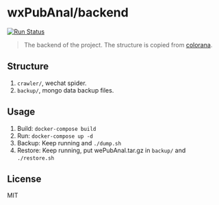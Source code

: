 # wxPubAnal/backend
[![Run Status](https://api.shippable.com/projects/5ce95fe1daf54c0007e97a4b/badge?branch=deploy)](https://app.shippable.com/github/ritou11/wxPubAnal/dashboard)

> The backend of the project. The structure is copied from [colorana](https://github.com/ritou11/colorana).

## Structure
1. `crawler/`, wechat spider.
2. `backup/`, mongo data backup files.

## Usage
1. Build: `docker-compose build`
2. Run: `docker-compose up -d`
3. Backup: Keep running and `./dump.sh`
4. Restore: Keep running, put wePubAnal.tar.gz in `backup/` and `./restore.sh`

## License
MIT
